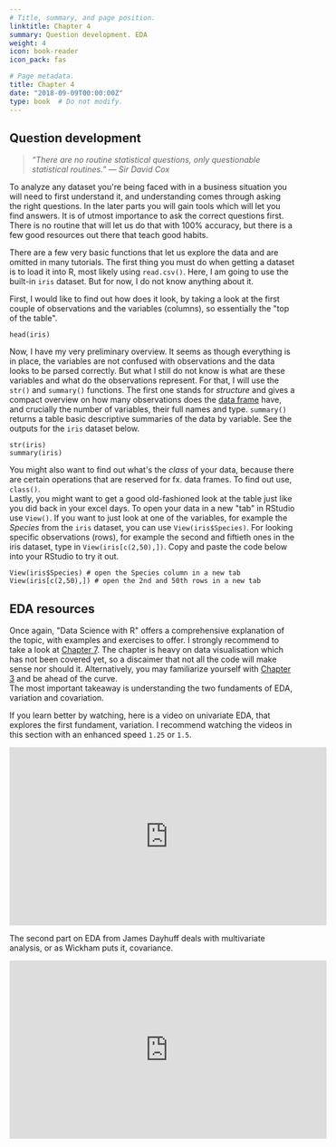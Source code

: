 ```yaml
---
# Title, summary, and page position.
linktitle: Chapter 4
summary: Question development. EDA
weight: 4
icon: book-reader
icon_pack: fas

# Page metadata.
title: Chapter 4
date: "2018-09-09T00:00:00Z"
type: book  # Do not modify.
---
```

## Question development

> *“There are no routine statistical questions, only questionable statistical routines.” — Sir David Cox*

To analyze any dataset you're being faced with in a business situation you will need to first understand it, and understanding comes through asking the right questions. In the later parts you will gain tools which will let you find answers. It is of utmost importance to ask the correct questions first. There is no routine that will let us do that with 100% accuracy, but there is a few good resources out there that teach good habits.
  
There are a few very basic functions that let us explore the data and are omitted in many tutorials. The first thing you must do when getting a dataset is to load it into R, most likely using `read.csv()`. Here, I am going to use the built-in `iris` dataset. But for now, I do not know anything about it. 

First, I would like to find out how does it look, by taking a look at the first couple of observations and the variables (columns), so essentially the "top of the table".

```{r}
head(iris)
```

Now, I have my very preliminary overview. It seems as though everything is in place, the variables are not confused with observations and the data looks to be parsed correctly. But what I still do not know is what are these variables and what do the observations represent. For that, I will use the `str()` and `summary()` functions. The first one stands for _structure_ and gives a compact overview on how many observations does the [data frame](https://www.tutorialspoint.com/r/r_data_frames.htm) have, and crucially the number of variables, their full names and type. `summary()` returns a table basic descriptive summaries of the data by variable. See the outputs for the `iris` dataset below.

```{r}
str(iris)
summary(iris)
```

You might also want to find out what's the _class_ of your data, because there are certain operations that are reserved for fx. data frames. To find out use, `class()`.  
Lastly, you might want to get a good old-fashioned look at the table just like you did back in your excel days. To open your data in a new "tab" in RStudio use `View()`. If you want to just look at one of the variables, for example the _Species_ from the `iris` dataset, you can use `View(iris$Species)`. For looking specific observations (rows), for example the second and fiftieth ones in the iris dataset, type in `View(iris[c(2,50),])`. Copy and paste the code below into your RStudio to try it out.
```
View(iris$Species) # open the Species column in a new tab
View(iris[c(2,50),]) # open the 2nd and 50th rows in a new tab
```
## EDA resources

Once again, "Data Science with R" offers a comprehensive explanation of the topic, with examples and exercises to offer. I strongly recommend to take a look at [Chapter 7](https://r4ds.had.co.nz/exploratory-data-analysis.html). The chapter is heavy on data visualisation which has not been covered yet, so a discaimer that not all the code will make sense nor should it. Alternatively, you may familiarize yourself with [Chapter 3](https://r4ds.had.co.nz/data-visualisation.html) and be ahead of the curve.  
The most important takeaway is understanding the two fundaments of EDA, variation and covariation.

If you learn better by watching, here is a video on univariate EDA, that explores the first fundament, variation. I recommend watching the videos in this section with an enhanced speed `1.25` or `1.5`.

<iframe width="560" height="315" src="https://www.youtube.com/embed/ONrGJF_8onw" frameborder="0" allow="accelerometer; autoplay; encrypted-media; gyroscope; picture-in-picture; fullscreen" ></iframe>

The second part on EDA from James Dayhuff deals with multivariate analysis, or as Wickham puts it, covariance.

<iframe width="560" height="315" src="https://www.youtube.com/embed/-tTJHRaPXxk" frameborder="0" allow="accelerometer; autoplay; encrypted-media; gyroscope; picture-in-picture" allowfullscreen></iframe>


